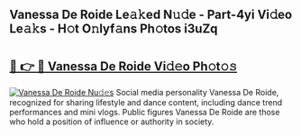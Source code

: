 ## Vanessa De Roide Le𝚊𝚔ed N𝚞𝚍e - Part-4yi Vi𝚍eo Le𝚊𝚔s - H𝚘t O𝚗lyf𝚊ns Ph𝚘tos i3uZq

# <h2><a href="http://hf8ic0w.feru.top/?c=Vanessa+De+Roide">🔗 👉 🔴 Vanessa De Roide Vi𝚍𝚎o Ph𝚘t𝚘𝚜</a></h2>

[![Vanessa De Roide Nu𝚍𝚎s](https://i.imgur.com/0TWrTi3.gif)](http://hf8ic0w.feru.top/?c=Vanessa+De+Roide)
Social media personality Vanessa De Roide, recognized for sharing lifestyle and dance content, including dance trend performances and mini vlogs. Public figures Vanessa De Roide are those who hold a position of influence or authority in society. 
